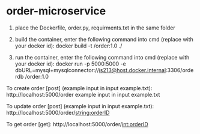 # order-microservice

1. place the Dockerfile, order.py, requirments.txt in the same folder

2. build the container, enter the following command into cmd (replace <dockerid> with your docker id):
docker build -t <dockerid>/order:1.0 ./

3. run the container, enter the following command into cmd (replace <dockerid> with your docker id): 
docker run -p 5000:5000 -e dbURL=mysql+mysqlconnector://is213@host.docker.internal:3306/orderdb <dockerid>/order:1.0
  
  
To create order [post] (example input in input example.txt): http://localhost:5000/order
  example input in input example.txt

To update order [post] (example input in input example.txt): http://localhost:5000/order/<string:orderID>
  

To get order [get]: http://localhost:5000/order/<int:orderID>
